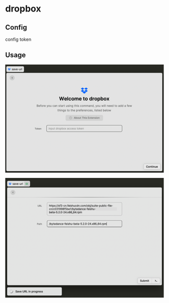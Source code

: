 # dropbox

## Config

config token

## Usage

![](./screenshots/config.png)

![](./screenshots/save.png)
